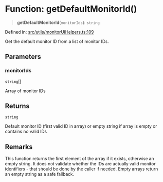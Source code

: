 # Function: getDefaultMonitorId()

> **getDefaultMonitorId**(`monitorIds`): `string`

Defined in: [src/utils/monitorUiHelpers.ts:109](https://github.com/Nick2bad4u/Uptime-Watcher/blob/main/src/utils/monitorUiHelpers.ts#L109)

Get the default monitor ID from a list of monitor IDs.

## Parameters

### monitorIds

`string`[]

Array of monitor IDs

## Returns

`string`

Default monitor ID (first valid ID in array) or empty string if
  array is empty or contains no valid IDs

## Remarks

This function returns the first element of the array if it exists, otherwise
an empty string. It does not validate whether the IDs are actually valid
monitor identifiers - that should be done by the caller if needed. Empty
arrays return an empty string as a safe fallback.
